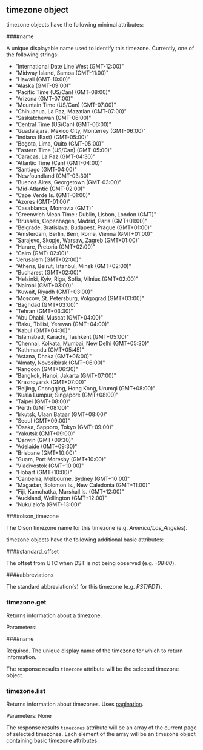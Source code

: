 ## timezone object

timezone objects have the following minimal attributes:

####name

A unique displayable name used to identify this timezone. Currently, one of the following strings:

* "International Date Line West (GMT-12:00)"
* "Midway Island, Samoa (GMT-11:00)"
* "Hawaii (GMT-10:00)"
* "Alaska (GMT-09:00)"
* "Pacific Time (US/Can) (GMT-08:00)"
* "Arizona (GMT-07:00)"
* "Mountain Time (US/Can) (GMT-07:00)"
* "Chihuahua, La Paz, Mazatlan (GMT-07:00)"
* "Saskatchewan (GMT-06:00)"
* "Central Time (US/Can) (GMT-06:00)"
* "Guadalajara, Mexico City, Monterrey (GMT-06:00)"
* "Indiana (East) (GMT-05:00)"
* "Bogota, Lima, Quito (GMT-05:00)"
* "Eastern Time (US/Can) (GMT-05:00)"
* "Caracas, La Paz (GMT-04:30)"
* "Atlantic Time (Can) (GMT-04:00)"
* "Santiago (GMT-04:00)"
* "Newfoundland (GMT-03:30)"
* "Buenos Aires, Georgetown (GMT-03:00)"
* "Mid-Atlantic (GMT-02:00)"
* "Cape Verde Is. (GMT-01:00)"
* "Azores (GMT-01:00)"
* "Casablanca, Monrovia (GMT)"
* "Greenwich Mean Time : Dublin, Lisbon, London (GMT)"
* "Brussels, Copenhagen, Madrid, Paris (GMT+01:00)"
* "Belgrade, Bratislava, Budapest, Prague (GMT+01:00)"
* "Amsterdam, Berlin, Bern, Rome, Vienna (GMT+01:00)"
* "Sarajevo, Skopje, Warsaw, Zagreb (GMT+01:00)"
* "Harare, Pretoria (GMT+02:00)"
* "Cairo (GMT+02:00)"
* "Jerusalem (GMT+02:00)"
* "Athens, Beirut, Istanbul, Minsk (GMT+02:00)"
* "Bucharest (GMT+02:00)"
* "Helsinki, Kyiv, Riga, Sofia, Vilnius (GMT+02:00)"
* "Nairobi (GMT+03:00)"
* "Kuwait, Riyadh (GMT+03:00)"
* "Moscow, St. Petersburg, Volgograd (GMT+03:00)"
* "Baghdad (GMT+03:00)"
* "Tehran (GMT+03:30)"
* "Abu Dhabi, Muscat (GMT+04:00)"
* "Baku, Tbilisi, Yerevan (GMT+04:00)"
* "Kabul (GMT+04:30)"
* "Islamabad, Karachi, Tashkent (GMT+05:00)"
* "Chennai, Kolkata, Mumbai, New Delhi (GMT+05:30)"
* "Kathmandu (GMT+05:45)"
* "Astana, Dhaka (GMT+06:00)"
* "Almaty, Novosibirsk (GMT+06:00)"
* "Rangoon (GMT+06:30)"
* "Bangkok, Hanoi, Jakarta (GMT+07:00)"
* "Krasnoyarsk (GMT+07:00)"
* "Beijing, Chongqing, Hong Kong, Urumqi (GMT+08:00)"
* "Kuala Lumpur, Singapore (GMT+08:00)"
* "Taipei (GMT+08:00)"
* "Perth (GMT+08:00)"
* "Irkutsk, Ulaan Bataar (GMT+08:00)"
* "Seoul (GMT+09:00)"
* "Osaka, Sapporo, Tokyo (GMT+09:00)"
* "Yakutsk (GMT+09:00)"
* "Darwin (GMT+09:30)"
* "Adelaide (GMT+09:30)"
* "Brisbane (GMT+10:00)"
* "Guam, Port Moresby (GMT+10:00)"
* "Vladivostok (GMT+10:00)"
* "Hobart (GMT+10:00)"
* "Canberra, Melbourne, Sydney (GMT+10:00)"
* "Magadan, Solomon Is., New Caledonia (GMT+11:00)"
* "Fiji, Kamchatka, Marshall Is. (GMT+12:00)"
* "Auckland, Wellington (GMT+12:00)"
* "Nuku'alofa (GMT+13:00)"

####olson_timezone

The Olson timezone name for this timezone (e.g. *America/Los_Angeles*).

timezone objects have the following additional basic attributes:

####standard_offset

The offset from UTC when DST is not being observed (e.g. *-08:00*).

####abbreviations

The standard abbreviation(s) for this timezone (e.g. *PST/PDT*).

### timezone.get

<span class="tryit" id="timezone-get-tryit"></span>
Returns information about a timezone.

Parameters:

####name

Required. The unique display name of the timezone for which to return information.

The response results `timezone` attribute will be the selected timezone object.

### timezone.list

<span class="tryit" id="timezone-list-tryit"></span>
Returns information about timezones. Uses [pagination](#pagination).

Parameters: None

The response results `timezones` attribute will be an array of the current page of selected timezones. Each element of the array will be an timezone object containing basic timezone attributes.

